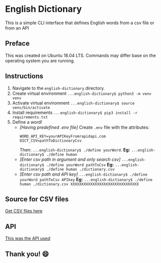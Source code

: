 # English Dictionary

This is a simple CLI interface that defines English words from a csv file or from an API

## Preface
This was created on Ubuntu 18.04 LTS. Commands may differ base on the operating system you are running.

## Instructions
1. Navigate to the `english-dictionary` directory.
2. Create virtual environment `...english-dictionary$ python3 -m venv venv`
3. Activate virtual environment `...english-dictionary$ source venv/bin/activate`
4. Install requirements `...english-dictionary$ pip3 install -r requirements.txt`
4. Define a word!
    * *[Having predefined .env file]* 
        Create `.env` file with the attributes:
        ```
        WORD_API_KEY=yourAPIKeyFromrapidapi.com
        DICT_CSV=pathToDictionaryCsv

        ```
        Then:
        `...english-dictionary$ ./define yourWord`. 
        **Eg:** `...english-dictionary$ ./define human`
    * *[Enter csv path in argument and only search csv]* 
        `...english-dictionary$ ./define yourWord pathToCsv` 
        **Eg:** `...english-dictionary$ ./define human ./dictionary.csv`
    * *[Enter csv path and API key]* 
        `...english-dictionary$ ./define yourWord pathToCsv APIkey` 
        **Eg:** `...english-dictionary$ ./define human ./dictionary.csv XXXXXXXXXXXXXXXXXXXXXXXXXXXXXXX`

## Source for CSV files
[Get CSV files here](https://www.bragitoff.com/2016/03/english-dictionary-in-csv-format/)

## API
[This was the API used](https://rapidapi.com/dpventures/api/wordsapi)

## Thank you! :smile:
